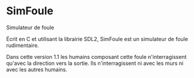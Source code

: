 # SimFoule
Simulateur de foule

Écrit en C et utilisant la librairie SDL2, SimFoule est un simulateur de foule rudimentaire.

Dans cette version 1.1 les humains composant cette foule n'interragissent qu'avec la direction vers la sortie. Ils n'interragissent ni avec les murs ni avec les autres humains.
